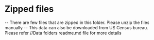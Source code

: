 # Zipped files

-- There are few files that are zipped in this folder. Please unzip the files manually 
-- This data can also be downloaded from US Census bureau. Please refer //Data folders readme.md file for more details

